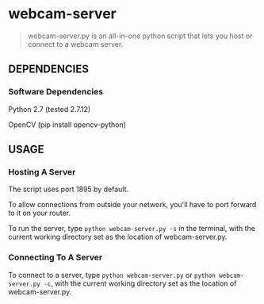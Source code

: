 # webcam-server

> webcam-server.py is an all-in-one python script that lets you host or connect to a webcam server.

## DEPENDENCIES

### Software Dependencies

Python 2.7 (tested 2.7.12)

OpenCV (pip install opencv-python)


## USAGE

### Hosting A Server

The script uses port 1895 by default.

To allow connections from outside your network, you'll have to port forward to it on your router.

To run the server, type `python webcam-server.py -s` in the terminal, with the current working directory set as the location of webcam-server.py.


### Connecting To A Server

To connect to a server, type `python webcam-server.py` or `python webcam-server.py -c`, with the current working directory set as the location of webcam-server.py.
